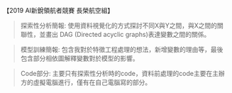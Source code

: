 【2019 AI新銳領航者競賽 長榮航空組】

> 探索性分析簡報: 使用資料視覺化的方式探討不同X與Y之間，與X之間的關聯性，並畫出 DAG (Directed acyclic graphs)表達變數之間的關係。  

> 模型訓練簡報: 包含我對於特徵工程處理的想法，新增變數的理由等，最後包含部分相依圖解釋變數對於模型的影響。

> Code部分: 主要只有探索性分析時的code，資料前處理的code主要在主辦方的虛擬電腦進行，僅有在自己電腦寫的部分。
